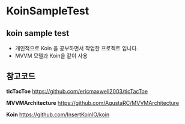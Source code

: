 # KoinSampleTest

## koin sample test

- 개인적으로 Koin 을 공부하면서 작업한 프로젝트 입니다.
- MVVM 모델과 Koin을 같이 사용


## 참고코드
__ticTacToe__ https://github.com/ericmaxwell2003/ticTacToe

__MVVMArchitecture__ https://github.com/AgustaRC/MVVMArchitecture

__Koin__ https://github.com/InsertKoinIO/koin
